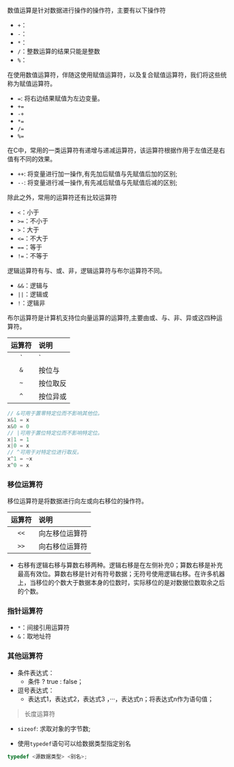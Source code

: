 

数值运算是针对数据进行操作的操作符，主要有以下操作符

* `+`：
* `-`：
* `*`：
* `/`：整数运算的结果只能是整数
* `%`：

在使用数值运算符，伴随这使用赋值运算符，以及复合赋值运算符，我们将这些统称为赋值运算符。

* `=`: 将右边结果赋值为左边变量。
* `+=`
* `-+`
* `*=`
* `/=`
* `%=`

在C中，常用的一类运算符有递增与递减运算符，该运算符根据作用于左值还是右值有不同的效果。

* `++`: 将变量进行加一操作,有先加后赋值与先赋值后加的区别;
* `--`: 将变量进行减一操作,有先减后赋值与先赋值后减的区别;

除此之外，常用的运算符还有比较运算符

* `<`：小于
* `>=`：不小于
* `>`：大于
* `<=`：不大于
* `==`：等于
* `!=`：不等于

逻辑运算符有与、或、非，逻辑运算符与布尔运算符不同。


* `&&`：逻辑与
* `||`：逻辑或
* `!`：逻辑非

布尔运算符是计算机支持位向量运算的运算符,主要由或、与、非、异或这四种运算符。

| 运算符 | 说明 |
|:---:|:--- |
| `|` | 按位或 |
| `&` | 按位与 |
| `~` | 按位取反 |
| `^` | 按位异或 |

```c
// &可用于置零特定位而不影响其他位。
x&1 = x
x&0 = 0
// |可用于置位特定位而不影响特定位。
x|1 = 1
x|0 = x
// ^可用于对特定位进行取反。
x^1 = ~x
x^0 = x

```

### 移位运算符

移位运算符是将数据进行向左或向右移位的操作符。

| 运算符 | 说明 |
|:---:|:--- |
| `<<` | 向左移位运算符 |
| `>>` | 向右移位运算符 |

* 右移有逻辑右移与算数右移两种。逻辑右移是在左侧补充0；算数右移是补充最高有效位。算数右移是针对有符号数据；无符号使用逻辑右移。在许多机器上，当移位的个数大于数据本身的位数时，实际移位的是对数据位数取余之后的个数。

### 指针运算符

* `*`：间接引用运算符
* `&`：取地址符

### 其他运算符

* 条件表达式：
    * 条件 ? true : false；
* 逗号表达式：
    * 表达式1，表达式2，表达式3 ，···，表达式n；将表达式n作为语句值；
> 长度运算符

* `sizeof`: 求取对象的字节数;

* 使用`typedef`语句可以给数据类型指定别名

```C
typedef <源数据类型> <别名>;
```